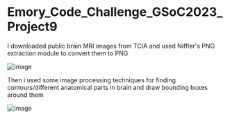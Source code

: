 # Emory_Code_Challenge_GSoC2023_Project9

I downloaded public brain MRI images from TCIA and used Niffler's PNG extraction module to convert them to PNG

![image](https://user-images.githubusercontent.com/61350907/224841936-ecd1fc65-6b5c-4bb8-8fa9-b1b58d2c294c.png)


Then i used some image processing techniques for finding contours/different anatomical parts in brain and draw bounding boxes around them

![image](https://user-images.githubusercontent.com/61350907/224842635-5e3a371b-5edb-48bc-8cdd-87b8c79fb930.png)
